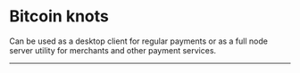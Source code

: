 # Bitcoin knots

Can be used as a desktop client for regular payments or as a full node server utility for merchants and other payment services.

---